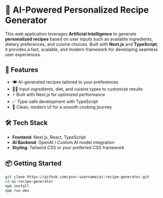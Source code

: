 # 🧠 AI-Powered Personalized Recipe Generator

This web application leverages **Artificial Intelligence** to generate **personalized recipes** based on user inputs such as available ingredients, dietary preferences, and cuisine choices. Built with **Next.js** and **TypeScript**, it provides a fast, scalable, and modern framework for developing seamless user experiences.

## 🚀 Features
- 🍽️ AI-generated recipes tailored to your preferences  
- 🧑‍🍳 Input ingredients, diet, and cuisine types to customize results  
- ⚡ Built with Next.js for optimized performance  
- ✅ Type-safe development with TypeScript  
- 🎨 Clean, modern UI for a smooth cooking journey  

## 🛠️ Tech Stack
- **Frontend**: Next.js, React, TypeScript  
- **AI Backend**: OpenAI / Custom AI model integration  
- **Styling**: Tailwind CSS or your preferred CSS framework  

## 📦 Getting Started

```bash
git clone https://github.com/your-username/ai-recipe-generator.git
cd ai-recipe-generator
npm install
npm run dev
